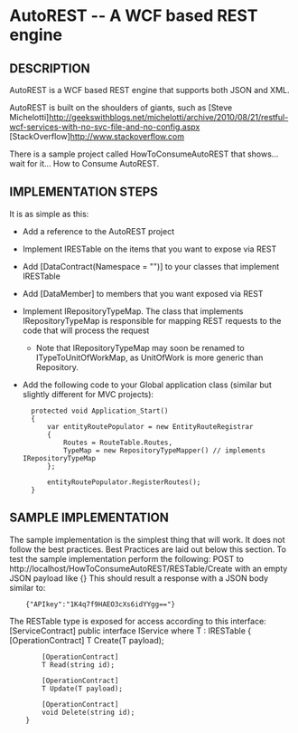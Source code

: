 AutoREST -- A WCF based REST engine
====================================

## DESCRIPTION

AutoREST is a WCF based REST engine that supports both JSON and XML.

AutoREST is built on the shoulders of giants, such as 
[Steve Michelotti]http://geekswithblogs.net/michelotti/archive/2010/08/21/restful-wcf-services-with-no-svc-file-and-no-config.aspx
[StackOverflow]http://www.stackoverflow.com


There is a sample project called HowToConsumeAutoREST that shows... wait for it... How to Consume AutoREST.

## IMPLEMENTATION STEPS

It is as simple as this:

* Add a reference to the AutoREST project
* Implement IRESTable on the items that you want to expose via REST
* Add [DataContract(Namespace = "")] to your classes that implement IRESTable
* Add [DataMember] to members that you want exposed via REST
* Implement IRepositoryTypeMap.  The class that implements IRepositoryTypeMap is responsible for mapping REST requests to the code that will process the request
	* Note that IRepositoryTypeMap may soon be renamed to ITypeToUnitOfWorkMap, as UnitOfWork is more generic than Repository.  
* Add the following code to your Global application class (similar but slightly different for MVC projects):

		protected void Application_Start()
        {
            var entityRoutePopulator = new EntityRouteRegistrar
            {
                Routes = RouteTable.Routes,
                TypeMap = new RepositoryTypeMapper() // implements IRepositoryTypeMap
            };

            entityRoutePopulator.RegisterRoutes();
        }



## SAMPLE IMPLEMENTATION

The sample implementation is the simplest thing that will work.  It does not follow the best practices.  Best Practices are laid out below this section.
To test the sample implementation perform the following:
		POST to http://localhost/HowToConsumeAutoREST/RESTable/Create with an empty JSON payload like {} 
This should result a response with a JSON body similar to:

		{"APIkey":"1K4q7f9HAEO3cXs6idYYgg=="}
		
The RESTable type is exposed for access according to this interface:
		[ServiceContract]
		public interface IService<T> where T : IRESTable
		{
			[OperationContract]
			T Create(T payload);

			[OperationContract]
			T Read(string id);

			[OperationContract]
			T Update(T payload);

			[OperationContract]
			void Delete(string id);
		}